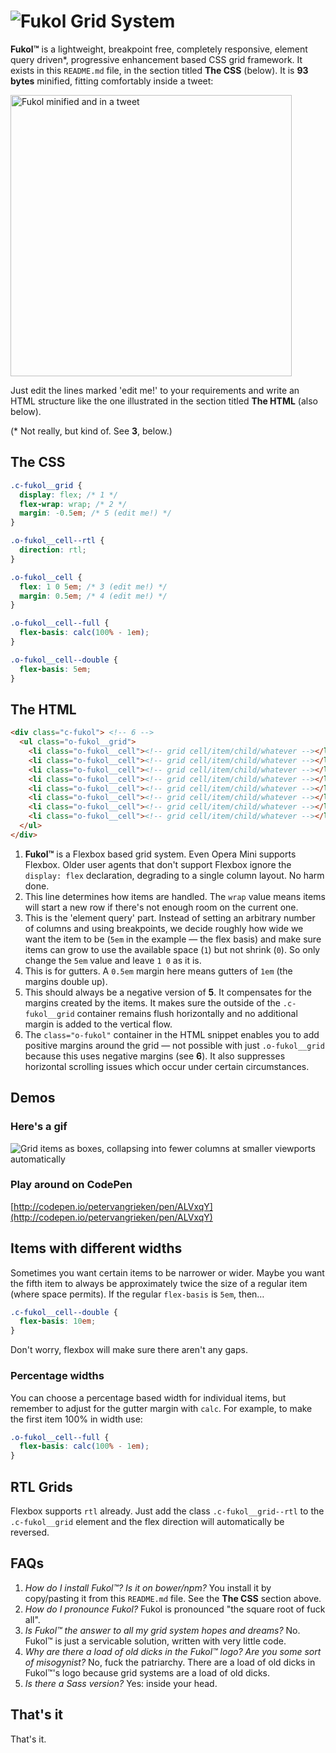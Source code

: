 # ![Fukol Grid System](logo.png)

**Fukol&trade;** is a lightweight, breakpoint free, completely responsive, element query driven\*, progressive enhancement based CSS grid framework. It exists in this `README.md` file, in the section titled **The CSS** (below). It is **93 bytes** minified, fitting comfortably inside a tweet:

<img src="tweet.png" alt="Fukol minified and in a tweet" width="450" />

Just edit the lines marked 'edit me!' to your requirements and write an HTML structure like the one illustrated in the section titled **The HTML** (also below).

(\* Not really, but kind of. See **3**, below.)

## The CSS

```css
.c-fukol__grid {
  display: flex; /* 1 */
  flex-wrap: wrap; /* 2 */
  margin: -0.5em; /* 5 (edit me!) */
}

.o-fukol__cell--rtl {
  direction: rtl;
}

.o-fukol__cell {
  flex: 1 0 5em; /* 3 (edit me!) */
  margin: 0.5em; /* 4 (edit me!) */
}

.o-fukol__cell--full {
  flex-basis: calc(100% - 1em);
}

.o-fukol__cell--double {
  flex-basis: 5em;
}
```

## The HTML

```html
<div class="c-fukol"> <!-- 6 -->
  <ul class="o-fukol__grid">
    <li class="o-fukol__cell"><!-- grid cell/item/child/whatever --></li>
    <li class="o-fukol__cell"><!-- grid cell/item/child/whatever --></li>
    <li class="o-fukol__cell"><!-- grid cell/item/child/whatever --></li>
    <li class="o-fukol__cell"><!-- grid cell/item/child/whatever --></li>
    <li class="o-fukol__cell"><!-- grid cell/item/child/whatever --></li>
    <li class="o-fukol__cell"><!-- grid cell/item/child/whatever --></li>
    <li class="o-fukol__cell"><!-- grid cell/item/child/whatever --></li>
    <li class="o-fukol__cell"><!-- grid cell/item/child/whatever --></li>
  </ul>
</div>
```

1. **Fukol&trade;** is a Flexbox based grid system. Even Opera Mini supports Flexbox. Older user agents that don't support Flexbox ignore the `display: flex` declaration, degrading to a single column layout. No harm done.
2. This line determines how items are handled. The `wrap` value means items will start a new row if there's not enough room on the current one.
3. This is the 'element query' part. Instead of setting an arbitrary number of columns and using breakpoints, we decide roughly how wide we want the item to be (`5em` in the example — the flex basis) and make sure items can grow to use the available space (`1`) but not shrink (`0`). So only change the `5em` value and leave `1 0` as it is.
4. This is for gutters. A `0.5em` margin here means gutters of `1em` (the margins double up).
5. This should always be a negative version of **5**. It compensates for the margins created by the items. It makes sure the outside of the `.c-fukol__grid` container remains flush horizontally and no additional margin is added to the vertical flow.
7. The `class="o-fukol"` container in the HTML snippet enables you to add positive margins around the grid — not possible with just `.o-fukol__grid` because this uses negative margins (see **6**). It also suppresses horizontal scrolling issues which occur under certain circumstances.

## Demos

### Here's a gif

![Grid items as boxes, collapsing into fewer columns at smaller viewports automatically](fukol-demo.gif)

### Play around on CodePen

[http://codepen.io/petervangrieken/pen/ALVxqY](http://codepen.io/petervangrieken/pen/ALVxqY)

## Items with different widths

Sometimes you want certain items to be narrower or wider. Maybe you want the fifth item to always be approximately twice the size of a regular item (where space permits). If the regular `flex-basis` is `5em`, then&hellip;

```css
.c-fukol__cell--double {
  flex-basis: 10em;
}
```

Don't worry, flexbox will make sure there aren't any gaps.

### Percentage widths

You can choose a percentage based width for individual items, but remember to adjust for the gutter margin with `calc`. For example, to make the first item 100% in width use:

```css
.o-fukol__cell--full {
  flex-basis: calc(100% - 1em);
}
```

## RTL Grids

Flexbox supports `rtl` already. Just add the class `.c-fukol__grid--rtl` to the `.c-fukol__grid` element and the flex direction will automatically be reversed.

## FAQs

1. *How do I install Fukol&trade;? Is it on bower/npm?* You install it by copy/pasting it from this `README.md` file. See the **The CSS** section above.
2. *How do I pronounce Fukol?* Fukol is pronounced "the square root of fuck all".
3. *Is Fukol&trade; the answer to all my grid system hopes and dreams?* No. Fukol&trade; is just a servicable solution, written with very little code.
4. *Why are there a load of old dicks in the Fukol&trade; logo? Are you some sort of misogynist?* No, fuck the patriarchy. There are a load of old dicks in Fukol&trade;'s logo because grid systems are a load of old dicks.
5. *Is there a Sass version?* Yes: inside your head.

## That's it

That's it.
